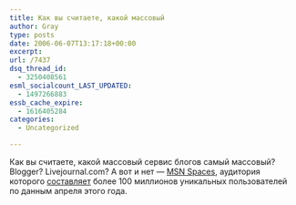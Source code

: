 ```yaml
---
title: Как вы считаете, какой массовый
author: Gray
type: posts
date: 2006-06-07T13:17:18+00:00
excerpt:
url: /7437
dsq_thread_id:
  - 3250408561
esml_socialcount_LAST_UPDATED:
  - 1497266883
essb_cache_expire:
  - 1616405284
categories:
  - Uncategorized

---
```








Как вы считаете, какой массовый сервис блогов самый массовый? Blogger? Livejournal.com? А вот и нет &#8212; <a href="http://spaces.msn.com/" target="_blank">MSN Spaces</a>, аудитория которого <a href="http://microsoft.weblogsinc.com/2006/06/07/msn-spaces-is-the-largest-blogging-service/" target="_blank">составляет</a> более 100 миллионов уникальных пользователей по данным апреля этого года.